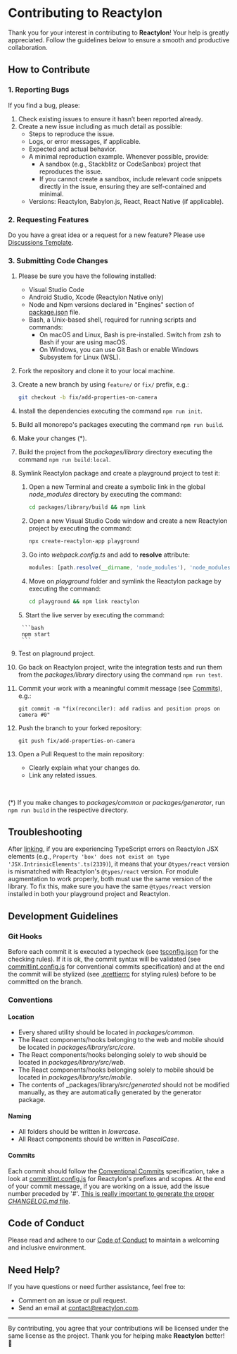 # Contributing to Reactylon
Thank you for your interest in contributing to <b>Reactylon</b>! Your help is greatly appreciated. Follow the guidelines below to ensure a smooth and productive collaboration.

## How to Contribute

### 1. Reporting Bugs
If you find a bug, please:

1. Check existing issues to ensure it hasn’t been reported already.
2. Create a new issue including as much detail as possible:
    - Steps to reproduce the issue.
    - Logs, or error messages, if applicable.
    - Expected and actual behavior.
    - A minimal reproduction example. Whenever possible, provide:
        - A sandbox (e.g., Stackblitz or CodeSanbox) project that reproduces the issue.
        - If you cannot create a sandbox, include relevant code snippets directly in the issue, ensuring they are self-contained and minimal.
    - Versions: Reactylon, Babylon.js, React, React Native (if applicable).

### 2. Requesting Features
Do you have a great idea or a request for a new feature? Please use [Discussions Template](https://github.com/simonedevit/reactylon/discussions/13).

### 3. Submitting Code Changes
1. Please be sure you have the following installed:
    - Visual Studio Code
    - Android Studio, Xcode (Reactylon Native only) 
    - Node and Npm versions declared in "Engines" section of [package.json](./package.json) file.
    - Bash, a Unix-based shell, required for running scripts and commands:
        - On macOS and Linux, Bash is pre-installed. Switch from zsh to Bash if your are using macOS.
        - On Windows, you can use Git Bash or enable Windows Subsystem for Linux (WSL).

2. Fork the repository and clone it to your local machine.
3. Create a new branch by using `feature/` or `fix/` prefix, e.g.:
    ```bash
    git checkout -b fix/add-properties-on-camera
    ```
4. Install the dependencies executing the command `npm run init`.
5. Build all monorepo's packages executing the command `npm run build`.
4. Make your changes (*).
5. Build the project from the *packages/library* directory executing the command `npm run build:local`.
6. Symlink Reactylon package and create a playground project to test it:
    1. Open a new Terminal and create a symbolic link in the global _node_modules_ directory by executing the command:

        ```bash
        cd packages/library/build && npm link
        ```
    2. Open a new Visual Studio Code window and create a new Reactylon project by executing the command:

        ```bash
        npx create-reactylon-app playground
        ```
    3. Go into _webpack.config.ts_ and add to **resolve** attribute:

         ```ts
        modules: [path.resolve(__dirname, 'node_modules'), 'node_modules']
         ```
    4. Move on _playground_ folder and symlink the Reactylon package by executing the command:

        ```bash
        cd playground && npm link reactylon
        ```
    <a id='linking'></a>
    5. Start the live server by executing the command:

        ```bash
        npm start
        ```

7. Test on plaground project.
8. Go back on Reactylon project, write the integration tests and run them from the _packages/library_ directory using the command `npm run test`.
9. Commit your work with a meaningful commit message (see [Commits](#commits)), e.g.:
    ```
    git commit -m "fix(reconciler): add radius and position props on camera #0"
    ```
10. Push the branch to your forked repository:
    ```
    git push fix/add-properties-on-camera
    ```
11. Open a Pull Request to the main repository:
    - Clearly explain what your changes do.
    - Link any related issues.

<br/>

(*) If you make changes to _packages/common_ or _packages/generator_, run `npm run build` in the respective directory.

## Troubleshooting
After [linking](#linking), if you are experiencing TypeScript errors on Reactylon JSX elements (e.g., ```Property 'box' does not exist on type 'JSX.IntrinsicElements'.ts(2339)```), it means that your `@types/react` version is mismatched with Reactylon's `@types/react` version. For module augmentation to work properly, both must use the same version of the library.  To fix this, make sure you have the same `@types/react` version installed in both your playground project and Reactylon. 

## Development Guidelines

### Git Hooks
Before each commit it is executed a typecheck (see [tsconfig.json](tsconfig.json) for the checking rules). If it is ok, the commit syntax will be validated (see [commitlint.config.js](commitlint.config.js) for conventional commits specification) and at the end the commit will be stylized (see [.prettierrc](.prettierrc) for styling rules) before to be committed on the branch.

### Conventions

#### Location
- Every shared utility should be located in _packages/common_.
- The React components/hooks belonging to the web and mobile should be located in _packages/library/src/core_.
- The React components/hooks belonging solely to web should be located in _packages/library/src/web_.
- The React components/hooks belonging solely to mobile should be located in _packages/library/src/mobile_.
- The contents of _packages/library/src/_generated_ should not be modified manually, as they are automatically generated by the generator package.

#### Naming
- All folders should be written in _lowercase_.
- All React components should be written in _PascalCase_. 

#### Commits
Each commit should follow the [Conventional Commits](https://www.conventionalcommits.org/en/v1.0.0/#summary) specification, take a look at [commitlint.config.js](commitlint.config.js) for Reactylon's prefixes and scopes. At the end of your commit message, if you are working on a issue, add the issue number preceded by '#'. <u>This is really important to generate the proper _CHANGELOG.md_ file</u>.

## Code of Conduct
Please read and adhere to our [Code of Conduct](CODE_OF_CONDUCT.md) to maintain a welcoming and inclusive environment.

## Need Help?
If you have questions or need further assistance, feel free to:

- Comment on an issue or pull request.
- Send an email at contact@reactylon.com.

<hr/>
By contributing, you agree that your contributions will be licensed under the same license as the project. Thank you for helping make <b>Reactylon</b> better! 🚀